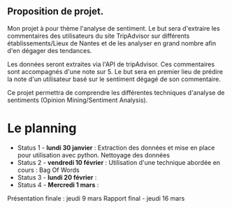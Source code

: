 ## Proposition de projet.

Mon projet à pour thème l'analyse de sentiment.
Le but sera d'extraire les commentaires des utilisateurs du site TripAdvisor sur différents établissements/Lieux de Nantes et
de les analyser en grand nombre afin d'en dégager des tendances.

Les données seront extraites via l'API de tripAdvisor. Ces commentaires sont accompagnés d'une note sur 5.
Le but sera en premier lieu de prédire la note d'un utilisateur basé sur le sentiment dégagé de son commentaire.

Ce projet permettra de comprendre les différentes techniques d'analyse de sentiments (Opinion Mining/Sentiment Analysis).

# Le planning

* Status 1 - **lundi 30 janvier** : Extraction des données et mise en place pour utilisation avec python. Nettoyage des données
* Status 2 - **vendredi 10 février** : Utilisation d'une technique abordée en cours : Bag Of Words
* Status 3 - **lundi 20 février** : 
* Status 4 - **Mercredi 1 mars** : 

Présentation finale : jeudi 9 mars
Rapport final - jeudi 16 mars
